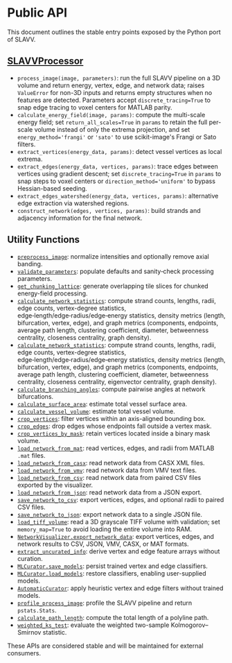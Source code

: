 # Public API

This document outlines the stable entry points exposed by the Python port of SLAVV.

## [SLAVVProcessor](../slavv-streamlit/src/vectorization_core.py)

- `process_image(image, parameters)`: run the full SLAVV pipeline on a 3D volume and return energy, vertex, edge, and network data; raises `ValueError` for non-3D inputs and returns empty structures when no features are detected. Parameters accept `discrete_tracing=True` to snap edge tracing to voxel centers for MATLAB parity.
- `calculate_energy_field(image, params)`: compute the multi-scale energy field; set `return_all_scales=True` in `params` to retain the full per-scale volume instead of only the extrema projection, and set `energy_method='frangi'` or `'sato'` to use scikit-image's Frangi or Sato filters.
- `extract_vertices(energy_data, params)`: detect vessel vertices as local extrema.
- `extract_edges(energy_data, vertices, params)`: trace edges between vertices using gradient descent; set `discrete_tracing=True` in `params` to snap steps to voxel centers or `direction_method='uniform'` to bypass Hessian-based seeding.
- `extract_edges_watershed(energy_data, vertices, params)`: alternative edge extraction via watershed regions.
- `construct_network(edges, vertices, params)`: build strands and adjacency information for the final network.

## Utility Functions

- [`preprocess_image`](../slavv-streamlit/src/vectorization_core.py): normalize intensities and optionally remove axial banding.
- [`validate_parameters`](../slavv-streamlit/src/vectorization_core.py): populate defaults and sanity‑check processing parameters.
- [`get_chunking_lattice`](../slavv-streamlit/src/vectorization_core.py): generate overlapping tile slices for chunked energy-field processing.
- [`calculate_network_statistics`](../slavv-streamlit/src/vectorization_core.py): compute strand counts, lengths, radii, edge counts, vertex-degree statistics, edge‑length/edge‑radius/edge‑energy statistics, density metrics (length, bifurcation, vertex, edge), and graph metrics (components, endpoints, average path length, clustering coefficient, diameter, betweenness centrality, closeness centrality, graph density).
 - [`calculate_network_statistics`](../slavv-streamlit/src/vectorization_core.py): compute strand counts, lengths, radii, edge counts, vertex-degree statistics, edge‑length/edge‑radius/edge‑energy statistics, density metrics (length, bifurcation, vertex, edge), and graph metrics (components, endpoints, average path length, clustering coefficient, diameter, betweenness centrality, closeness centrality, eigenvector centrality, graph density).
- [`calculate_branching_angles`](../slavv-streamlit/src/vectorization_core.py): compute pairwise angles at network bifurcations.
- [`calculate_surface_area`](../slavv-streamlit/src/vectorization_core.py): estimate total vessel surface area.
- [`calculate_vessel_volume`](../slavv-streamlit/src/vectorization_core.py): estimate total vessel volume.
- [`crop_vertices`](../slavv-streamlit/src/vectorization_core.py): filter vertices within an axis-aligned bounding box.
- [`crop_edges`](../slavv-streamlit/src/vectorization_core.py): drop edges whose endpoints fall outside a vertex mask.
- [`crop_vertices_by_mask`](../slavv-streamlit/src/vectorization_core.py): retain vertices located inside a binary mask volume.
- [`load_network_from_mat`](../slavv-streamlit/src/io_utils.py): read vertices, edges, and radii from MATLAB `.mat` files.
- [`load_network_from_casx`](../slavv-streamlit/src/io_utils.py): read network data from CASX XML files.
- [`load_network_from_vmv`](../slavv-streamlit/src/io_utils.py): read network data from VMV text files.
- [`load_network_from_csv`](../slavv-streamlit/src/io_utils.py): read network data from paired CSV files exported by the visualizer.
- [`load_network_from_json`](../slavv-streamlit/src/io_utils.py): read network data from a JSON export.
- [`save_network_to_csv`](../slavv-streamlit/src/io_utils.py): export vertices, edges, and optional radii to paired CSV files.
- [`save_network_to_json`](../slavv-streamlit/src/io_utils.py): export network data to a single JSON file.
- [`load_tiff_volume`](../slavv-streamlit/src/io_utils.py): read a 3D grayscale TIFF volume with validation; set `memory_map=True` to avoid loading the entire volume into RAM.
- [`NetworkVisualizer.export_network_data`](../slavv-streamlit/src/visualization.py): export vertices, edges, and network results to CSV, JSON, VMV, CASX, or MAT formats.
- [`extract_uncurated_info`](../slavv-streamlit/src/ml_curator.py): derive vertex and edge feature arrays without curation.
- [`MLCurator.save_models`](../slavv-streamlit/src/ml_curator.py): persist trained vertex and edge classifiers.
- [`MLCurator.load_models`](../slavv-streamlit/src/ml_curator.py): restore classifiers, enabling user-supplied models.
- [`AutomaticCurator`](../slavv-streamlit/src/ml_curator.py): apply heuristic vertex and edge filters without trained models.
- [`profile_process_image`](../slavv-streamlit/src/profiling.py): profile the SLAVV pipeline and return `pstats.Stats`.
- [`calculate_path_length`](../slavv-streamlit/src/utils.py): compute the total length of a polyline path.
- [`weighted_ks_test`](../slavv-streamlit/src/utils.py): evaluate the weighted two-sample Kolmogorov–Smirnov statistic.

These APIs are considered stable and will be maintained for external consumers.
